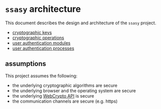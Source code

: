 # `ssasy` architecture

This document describes the design and architecture of the `ssasy` project.

- [cryptographic keys](./crypto-keys.md)
- [cryptographic operations](./crypto-operations.md)
- [user authentication modules](./auth-modules.md)
- [user authentication processes](./auth-processes.md)

## assumptions

This project assumes the following:

- the underlying cryptographic algorithms are secure
- the underlying browser and the operating system are secure
- the underlying [WebCrypto API](../technology/cryptography.md#webcrypto-api) is secure
- the communication channels are secure (e.g. https)
